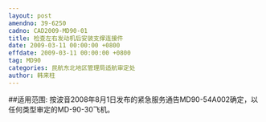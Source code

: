 ```yaml
---
layout: post
amendno: 39-6250
cadno: CAD2009-MD90-01
title: 检查左右发动机后安装支撑连接件
date: 2009-03-11 00:00:00 +0800
effdate: 2009-03-11 00:00:00 +0800
tag: MD90
categories: 民航东北地区管理局适航审定处
author: 韩来柱
---
```


##适用范围:
按波音2008年8月1日发布的紧急服务通告MD90-54A002确定，以任何类型审定的MD-90-30飞机。

